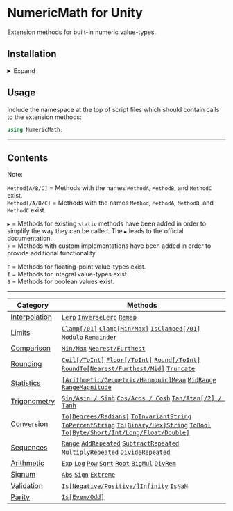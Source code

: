 # NumericMath for Unity
Extension methods for built-in numeric value-types.


## Installation
<details><summary>Expand</summary>

### Compatibility

Should work with Unity 2018.3 or newer.

### Installation via Git URL (recommended)
See [here](https://docs.unity3d.com/Manual/upm-ui-giturl.html) for how to install packages via Git URL by using the Unity Package Manager.  
See [here](https://docs.unity3d.com/Manual/upm-git.html) for how to do so manually by editing the "manifest.json" file in `[your project folder]/Packages/`.

### Installation from a local package (alternative)
See [here](https://docs.unity3d.com/Manual/upm-ui-local.html) for how to install packages from a local folder using the Unity Package Manager.  
See [here](https://docs.unity3d.com/Manual/upm-localpath.html) for how to do so manually by editing the "manifest.json" file in `[your project folder]/Packages/`.

</details>

## Usage

Include the namespace at the top of script files which should contain calls to the extension methods: 

```csharp
using NumericMath;
```


---


## Contents

Note:  

`Method[A/B/C]` = Methods with the names `MethodA`, `MethodB`, and `MethodC` exist.  
`Method[/A/B/C]` = Methods with the names `Method`, `MethodA`, `MethodB`, and `MethodC` exist.

`►` = Methods for existing `static` methods have been added in order to simplify the way they can be called. The `►` leads to the official documentation.  
`+` = Methods with custom implementations have been added in order to provide additional functionality.

`F` = Methods for floating-point value-types exist.  
`I` = Methods for integral value-types exist.  
`B` = Methods for boolean values exist.


---


| Category | Methods |
| - | - |
| [Interpolation] | [`Lerp`][Interpolation.Lerp] [`InverseLerp`][Interpolation.InverseLerp] [`Remap`][Interpolation.Remap] |
| [Limits] | [`Clamp[/01]`][Limits.Clamp01] [`Clamp[Min/Max]`][Limits.ClampMinMax] [`IsClamped[/01]`][Limits.IsClamped01] [`Modulo`][Limits.Modulo] [`Remainder`][Limits.Remainder] |
| [Comparison] | [`Min/Max`][Comparison.MinMax] [`Nearest/Furthest`][Comparison.NearestFurthest] |
| [Rounding] | [`Ceil[/ToInt]`][Rounding.Ceil] [`Floor[/ToInt]`][Rounding.Floor] [`Round[/ToInt]`][Rounding.Round] [`RoundTo[Nearest/Furthest/Mid]`][Rounding.RoundTo] [`Truncate`][Rounding.Truncate] |
| [Statistics] | [`[Arithmetic/Geometric/Harmonic]Mean`][Statistics.Mean] [`MidRange`][Statistics.MidRange] [`RangeMagnitude`][Statistics.RangeMagnitude] |
| [Trigonometry] | [`Sin/Asin / Sinh`][Trigonometry.Sin] [`Cos/Acos / Cosh`][Trigonometry.Cos] [`Tan/Atan[/2] / Tanh`][Trigonometry.Tan] |
| [Conversion] | [`To[Degrees/Radians]`][Conversion.ToDegreesRadians] [`ToInvariantString`][Conversion.ToInvariantString] [`ToPercentString`][Conversion.ToPercentString] [`To[Binary/Hex]String`][Conversion.ToBinaryHexString] [`ToBool`][Conversion.ToBool] [`To[Byte/Short/Int/Long/Float/Double]`][Conversion.To01] |
| [Sequences] | [`Range`][Sequences.Range] [`AddRepeated`][Sequences.Add] [`SubtractRepeated`][Sequences.Subtract] [`MultiplyRepeated`][Sequences.Multiply] [`DivideRepeated`][Sequences.Divide] |
| [Arithmetic] | [`Exp`][Arithmetic.Exp] [`Log`][Arithmetic.Log] [`Pow`][Arithmetic.Pow] [`Sqrt`][Arithmetic.Sqrt] [`Root`][Arithmetic.Root] [`BigMul`][Arithmetic.BigMul] [`DivRem`][Arithmetic.DivRem] |
| [Signum] | [`Abs`][Signum.Abs] [`Sign`][Signum.Sign] [`Extreme`][Signum.Extreme] |
| [Validation] | [`Is[Negative/Positive/]Infinity`][Validation.IsInfinity] [`IsNaN`][Validation.IsNaN] |
| [Parity] | [`Is[Even/Odd]`][Parity.IsEvenOdd] |



[Interpolation]: Runtime/Scripts/Extensions/Interpolation/README.md
[Interpolation.Lerp]: Runtime/Scripts/Extensions/Interpolation/README.md#Lerp
[Interpolation.InverseLerp]: Runtime/Scripts/Extensions/Interpolation/README.md#InverseLerp
[Interpolation.Remap]: Runtime/Scripts/Extensions/Interpolation/README.md#Remap

[Limits]: Runtime/Scripts/Extensions/Limits/README.md
[Limits.Clamp01]: Runtime/Scripts/Extensions/Limits/README.md#Clamp01
[Limits.ClampMinMax]: Runtime/Scripts/Extensions/Limits/README.md#ClampMinMax
[Limits.IsClamped01]: Runtime/Scripts/Extensions/Limits/README.md#IsClamped01
[Limits.Modulo]: Runtime/Scripts/Extensions/Limits/README.md#Modulo
[Limits.Remainder]: Runtime/Scripts/Extensions/Limits/README.md#Remainder

[Comparison]: Runtime/Scripts/Extensions/Comparison/README.md
[Comparison.MinMax]: Runtime/Scripts/Extensions/Comparison/README.md#MinMax
[Comparison.NearestFurthest]: Runtime/Scripts/Extensions/Comparison/README.md#NearestFurthest

[Rounding]: Runtime/Scripts/Extensions/Rounding/README.md
[Rounding.Ceil]: Runtime/Scripts/Extensions/Rounding/README.md#CeilToInt
[Rounding.Floor]: Runtime/Scripts/Extensions/Rounding/README.md#FloorToInt
[Rounding.Round]: Runtime/Scripts/Extensions/Rounding/README.md#RoundToInt
[Rounding.RoundTo]: Runtime/Scripts/Extensions/Rounding/README.md#RoundToNearestFurthestMid
[Rounding.Truncate]: Runtime/Scripts/Extensions/Rounding/README.md#Truncate

[Statistics]: Runtime/Scripts/Extensions/Statistics/README.md
[Statistics.Mean]: Runtime/Scripts/Extensions/Statistics/README.md#ArithmeticGeometricHarmonicMean
[Statistics.MidRange]: Runtime/Scripts/Extensions/Statistics/README.md#MidRange
[Statistics.RangeMagnitude]: Runtime/Scripts/Extensions/Statistics/README.md#RangeMagnitude

[Trigonometry]: Runtime/Scripts/Extensions/Trigonometry/README.md
[Trigonometry.Sin]: Runtime/Scripts/Extensions/Trigonometry/README.md#SinAsinSinh
[Trigonometry.Cos]: Runtime/Scripts/Extensions/Trigonometry/README.md#CosAcosCosh
[Trigonometry.Tan]: Runtime/Scripts/Extensions/Trigonometry/README.md#TanAtan2Tanh

[Conversion]: Runtime/Scripts/Extensions/Conversion/README.md
[Conversion.ToDegreesRadians]: Runtime/Scripts/Extensions/Conversion/README.md#ToDegreesRadians
[Conversion.ToInvariantString]: Runtime/Scripts/Extensions/Conversion/README.md#ToInvariantString
[Conversion.ToPercentString]: Runtime/Scripts/Extensions/Conversion/README.md#ToPercentString
[Conversion.ToBinaryHexString]: Runtime/Scripts/Extensions/Conversion/README.md#ToBinaryHexString
[Conversion.ToBool]: Runtime/Scripts/Extensions/Conversion/README.md#ToBool
[Conversion.To01]: Runtime/Scripts/Extensions/Conversion/README.md#ToByteShortIntLongFloatDouble

[Sequences]: Runtime/Scripts/Extensions/Sequences/README.md
[Sequences.Range]: Runtime/Scripts/Extensions/Sequences/README.md#Range
[Sequences.Add]: Runtime/Scripts/Extensions/Sequences/README.md#AddRepeated
[Sequences.Subtract]: Runtime/Scripts/Extensions/Sequences/README.md#SubtractRepeated
[Sequences.Multiply]: Runtime/Scripts/Extensions/Sequences/README.md#MultiplyRepeated
[Sequences.Divide]: Runtime/Scripts/Extensions/Sequences/README.md#DivideRepeated

[Arithmetic]: Runtime/Scripts/Extensions/Arithmetic/README.md
[Arithmetic.Exp]: Runtime/Scripts/Extensions/Arithmetic/README.md#Exp
[Arithmetic.Log]: Runtime/Scripts/Extensions/Arithmetic/README.md#Log
[Arithmetic.Pow]: Runtime/Scripts/Extensions/Arithmetic/README.md#Pow
[Arithmetic.Sqrt]: Runtime/Scripts/Extensions/Arithmetic/README.md#Sqrt
[Arithmetic.Root]: Runtime/Scripts/Extensions/Arithmetic/README.md#Root
[Arithmetic.BigMul]: Runtime/Scripts/Extensions/Arithmetic/README.md#BigMul
[Arithmetic.DivRem]: Runtime/Scripts/Extensions/Arithmetic/README.md#DivRem

[Signum]: Runtime/Scripts/Extensions/Signum/README.md
[Signum.Abs]: Runtime/Scripts/Extensions/Signum/README.md#Abs
[Signum.Sign]: Runtime/Scripts/Extensions/Signum/README.md#Sign
[Signum.Extreme]: Runtime/Scripts/Extensions/Signum/README.md#Extreme

[Validation]: Runtime/Scripts/Extensions/Validation/README.md
[Validation.IsInfinity]: Runtime/Scripts/Extensions/Validation/README.md#IsNegativePositiveInfinity
[Validation.IsNaN]: Runtime/Scripts/Extensions/Validation/README.md#IsNaN

[Parity]: Runtime/Scripts/Extensions/Parity/README.md
[Parity.IsEvenOdd]: Runtime/Scripts/Extensions/Parity/README.md#IsEvenOdd